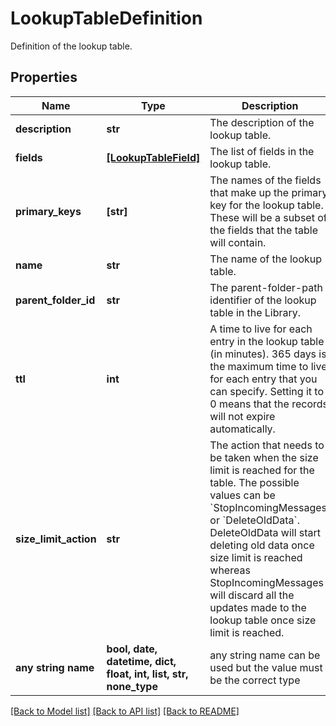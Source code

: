 # LookupTableDefinition

Definition of the lookup table.

## Properties
Name | Type | Description | Notes
------------ | ------------- | ------------- | -------------
**description** | **str** | The description of the lookup table. | 
**fields** | [**[LookupTableField]**](LookupTableField.md) | The list of fields in the lookup table. | 
**primary_keys** | **[str]** | The names of the fields that make up the primary key for the lookup table. These will be a subset of the fields that the table will contain. | 
**name** | **str** | The name of the lookup table. | 
**parent_folder_id** | **str** | The parent-folder-path identifier of the lookup table in the Library. | 
**ttl** | **int** | A time to live for each entry in the lookup table (in minutes). 365 days is the maximum time to live for each entry that you can specify. Setting it to 0 means that the records will not expire automatically. | [optional]  if omitted the server will use the default value of 0
**size_limit_action** | **str** | The action that needs to be taken when the size limit is reached for the table. The possible values can be &#x60;StopIncomingMessages&#x60; or &#x60;DeleteOldData&#x60;. DeleteOldData will start deleting old data once size limit is reached whereas StopIncomingMessages will discard all the updates made to the lookup table once size limit is reached. | [optional]  if omitted the server will use the default value of "StopIncomingMessages"
**any string name** | **bool, date, datetime, dict, float, int, list, str, none_type** | any string name can be used but the value must be the correct type | [optional]

[[Back to Model list]](../README.md#documentation-for-models) [[Back to API list]](../README.md#documentation-for-api-endpoints) [[Back to README]](../README.md)


